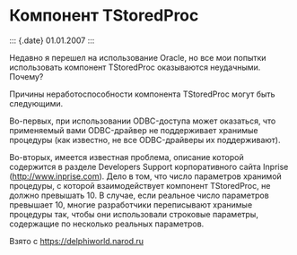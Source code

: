 Компонент TStoredProc
=====================

::: {.date}
01.01.2007
:::

Недавно я перешел на использование Oracle, но все мои попытки
использовать компонент TStoredProc оказываются неудачными. Почему?

Причины неработоспособности компонента TStoredProc могут быть
следующими.

Во-первых, при использовании ODBC-доступа может оказаться, что
применяемый вами ODBC-драйвер не поддерживает хранимые процедуры (как
известно, не все ODBC-драйверы их поддерживают).

Во-вторых, имеется известная проблема, описание которой содержится в
разделе Developers Support корпоративного сайта Inprise
(http://www.inprise.com). Дело в том, что число параметров хранимой
процедуры, с которой взаимодействует компонент TStoredProc, не должно
превышать 10. В случае, если реальное число параметров превышает 10,
многие разработчики переписывают хранимые процедуры так, чтобы они
использовали строковые параметры, содержащие по несколько реальных
параметров.

Взято с <https://delphiworld.narod.ru>
